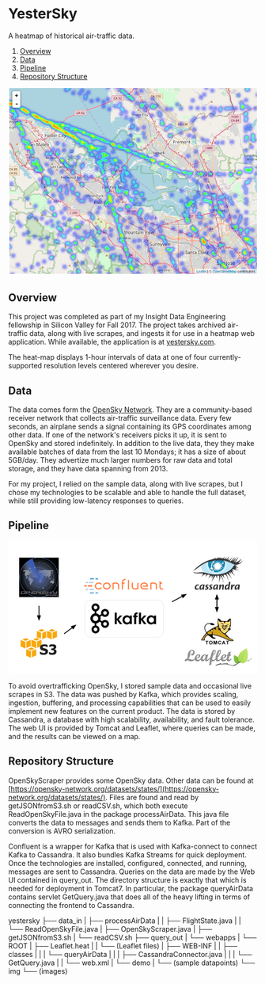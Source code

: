 # YesterSky
A heatmap of historical air-traffic data.

1. [Overview](README.md#overview)
2. [Data](README.md#data)
3. [Pipeline](README.md#pipeline)
4. [Repository Structure](README.md#repository-structure)

<img src="img/demoPic.png" width="800">

## Overview

This project was completed as part of my Insight Data Engineering fellowship in Silicon Valley for Fall 2017. The project takes archived air-traffic data, along with live scrapes, and ingests it for use in a heatmap web application. While available, the application is at [yestersky.com](http://www.yestersky.com/).

The heat-map displays 1-hour intervals of data at one of four currently-supported resolution levels centered wherever you desire.

## Data

The data comes form the [OpenSky Network](https://opensky-network.org/). They are a community-based receiver network that collects air-traffic surveillance data. Every few seconds, an airplane sends a signal containing its GPS coordinates among other data. If one of the network's receivers picks it up, it is sent to OpenSky and stored indefinitely. In addition to the live data, they they make available batches of data from the last 10 Mondays; it has a size of about 5GB/day. They advertize much larger numbers for raw data and total storage, and they have data spanning from 2013.

For my project, I relied on the sample data, along with live scrapes, but I chose my technologies to be scalable and able to handle the full dataset, while still providing low-latency responses to queries.

## Pipeline 

<img src="img/pipeline.png" width="800">

To avoid overtrafficking OpenSky, I stored sample data and occasional live scrapes in S3. The data was pushed by Kafka, which provides scaling, ingestion, buffering, and processing capabilities that can be used to easily implement new features on the current product. The data is stored by Cassandra, a database with high scalability, availability, and fault tolerance. The web UI is provided by Tomcat and Leaflet, where queries can be made, and the results can be viewed on a map.

## Repository Structure

OpenSkyScraper provides some OpenSky data. Other data can be found at [https://opensky-network.org/datasets/states/](https://opensky-network.org/datasets/states/). Files are found and read by getJSONfromS3.sh or readCSV.sh, which both execute ReadOpenSkyFile.java in the package processAirData. This java file converts the data to messages and sends them to Kafka. Part of the conversion is AVRO serialization.

Confluent is a wrapper for Kafka that is used with Kafka-connect to connect Kafka to Cassandra. It also bundles Kafka Streams for quick deployment. Once the technologies are installed, configured, connected, and running, messages are sent to Cassandra. Queries on the data are made by the Web UI contained in query_out. The directory structure is exactly that which is needed for deployment in Tomcat7. In particular, the package queryAirData contains servlet GetQuery.java that does all of the heavy lifting in terms of connecting the frontend to Cassandra.

yestersky
├── data_in
|   ├── processAirData
|	|    ├── FlightState.java
|   |    └── ReadOpenSkyFile.java
|	├── OpenSkyScraper.java
|	├── getJSONfromS3.sh
|	└── readCSV.sh
├── query_out
|   └── webapps
|       └── ROOT
|           ├── Leaflet.heat
|           |   └── (Leaflet files)
|           ├── WEB-INF
|           |   ├── classes
|           |   |   └── queryAirData
|           |   |       ├── CassandraConnector.java
|           |   |       └── GetQuery.java
|           |   └── web.xml
|           └── demo
|               └── (sample datapoints)
└── img
    └── (images)
	
	
